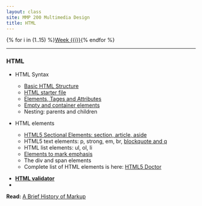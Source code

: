 ```yaml
---
layout: class
site: MMP 200 Multimedia Design
title: HTML
---
```

{% for i in (1..15) %}<a href="#week-{{i}}" class="week">Week {{i}}</a>{% endfor %}

--------------------

### HTML

* HTML Syntax
    - [Basic HTML Structure](https://github.com/revitalk/mmp200/blob/master/html/basicHtmlStructure.html)
    - [HTML starter file](https://github.com/revitalk/mmp200/blob/master/html/html-starter.html)
    - [Elements, Tages and Attributes]({{site.url}}/mmp200/html/html-intro) 
    - [Empty and container elements]({{site.url}}/mmp200/html/empty-container)
    - Nesting: parents and children

* HTML elements
    - [HTML5 Sectional Elements: section, article, aside]({{site.url}}/mmp200/html/sectional-elements)
    - HTML5 text elements: p, strong, em, br, [blockquote and q]({{site.url}}/mmp200/html/quoting)
    - HTML list elements: ul, ol, li
    - [Elements to mark emphasis]({{site.url}}/mmp200/html/emphasis)
    - The div and span elements
    - Complete list of HTML elements is here: [HTML5 Doctor](http://html5doctor.com/)

- **[HTML validator](https://validator.w3.org/)**
- 

**Read:** [A Brief History of Markup](http://alistapart.com/article/a-brief-history-of-markup)





